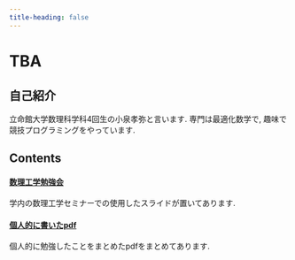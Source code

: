 ```yaml
---
title-heading: false
---
```


# TBA
<!-- [sample pdf](pdf/sample_diagram.pdf) -->

## 自己紹介
立命館大学数理科学科4回生の小泉孝弥と言います.
専門は最適化数学で, 趣味で競技プログラミングをやっています. 

## Contents

#### <a href="/AMP/AMP">数理工学勉強会</a>
学内の数理工学セミナーでの使用したスライドが置いてあります.

#### <a href="/pdfs/published_pdf_lists">個人的に書いたpdf</a>
個人的に勉強したことをまとめたpdfをまとめてあります. 
